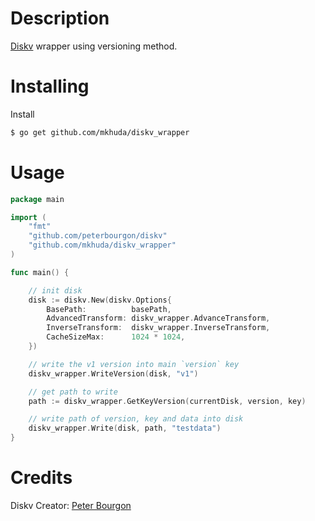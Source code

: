 # Description

[Diskv](https://github.com/peterbourgon/diskv) wrapper using versioning method.

# Installing

Install

```bash
$ go get github.com/mkhuda/diskv_wrapper
```

# Usage

```go
package main

import (
	"fmt"
	"github.com/peterbourgon/diskv"
    "github.com/mkhuda/diskv_wrapper"
)

func main() {

	// init disk
	disk := diskv.New(diskv.Options{
		BasePath:          basePath,
		AdvancedTransform: diskv_wrapper.AdvanceTransform,
		InverseTransform:  diskv_wrapper.InverseTransform,
		CacheSizeMax:      1024 * 1024,
	})

	// write the v1 version into main `version` key
	diskv_wrapper.WriteVersion(disk, "v1")

	// get path to write
	path := diskv_wrapper.GetKeyVersion(currentDisk, version, key)

	// write path of version, key and data into disk
	diskv_wrapper.Write(disk, path, "testdata")
}
```

# Credits

Diskv Creator: [Peter Bourgon](https://github.com/peterbourgon)
